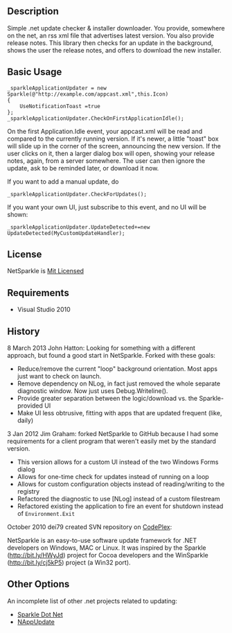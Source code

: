 ## Description

Simple .net update checker & installer downloader. You provide, somewhere on the net, an rss xml file that advertises latest version. You also provide release notes. This library then checks for an update in the background, shows the user the release notes, and offers to download the new installer.

## Basic Usage

    _sparkleApplicationUpdater = new Sparkle(@"http://example.com/appcast.xml",this.Icon)
    {
		UseNotificationToast =true		
    };
	_sparkleApplicationUpdater.CheckOnFirstApplicationIdle();

On the first Application.Idle event, your appcast.xml will be read and compared to the currently running version. If it's newer, a little "toast" box will slide up in the corner of the screen, announcing the new version. If the user clicks on it, then a larger dialog box will open, showing your release notes, again, from a server somewhere. The user can then ignore the update, ask to be reminded later, or download it now.

If you want to add a manual update, do

    _sparkleApplicationUpdater.CheckForUpdates();

If you want your own UI, just subscribe to this event, and no UI will be shown:

    _sparkleApplicationUpdater.UpdateDetected+=new UpdateDetected(MyCustomUpdateHandler);

## License

NetSparkle is [Mit Licensed]

## Requirements

- Visual Studio 2010 

## History
8 March 2013 John Hatton: Looking for something with a different approach, but found a good start in NetSparkle. Forked with these goals:

 - Reduce/remove the current "loop" background orientation. Most apps just want to check on launch.
 - Remove dependency on NLog, in fact just removed the whole separate diagnostic window. Now just uses Debug.Writeline().
 - Provide greater separation between the logic/download vs. the Sparkle-provided UI
 - Make UI less obtrusive, fitting with apps that are updated frequent (like, daily)

3 Jan 2012 Jim Graham: forked NetSparkle to GitHub because I had some requirements for a client program that weren't easily met by the standard version.

 - This version allows for a custom UI instead of the two Windows Forms dialog
 - Allows for one-time check for updates instead of running on a loop
 - Allows for custom configuration objects instead of reading/writing to the registry
 - Refactored the diagnostic to use [NLog] instead of a custom filestream
 - Refactored existing the application to fire an event for shutdown instead of `Environment.Exit`

October 2010 dei79 created SVN repository on [CodePlex]:

NetSparkle is an easy-to-use software update framework for .NET developers on Windows, MAC or Linux. It was inspired by the Sparkle (http://bit.ly/HWyJd) project for Cocoa developers and the WinSparkle (http://bit.ly/cj5kP5) project (a Win32 port).

## Other Options

An incomplete list of other .net projects related to updating:
 
 - [Sparkle Dot Net]
 - [NAppUpdate]

[CodePlex]: http://netsparkle.codeplex.com
[Mit Licensed]: http://netsparkle.codeplex.com/license
[Sparkle Dot Net]: https://github.com/iKenndac/SparkleDotNET
[NAppUpdate]: https://github.com/synhershko/NAppUpdate